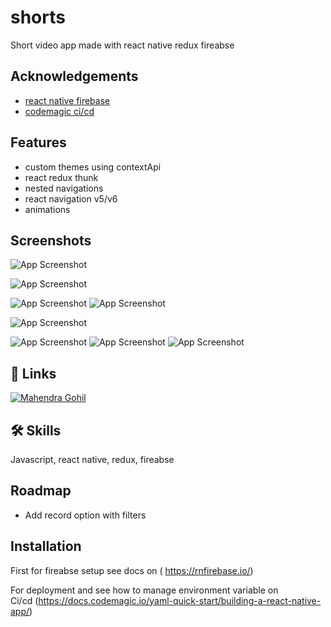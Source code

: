 
# shorts

Short video app made with react native redux fireabse


## Acknowledgements

 - [react native firebase](https://rnfirebase.io/)
 - [codemagic ci/cd](https://codemagic.io)
 
## Features

- custom themes using contextApi
- react redux thunk
- nested navigations
- react navigation v5/v6
- animations


## Screenshots


![App Screenshot](https://i.ibb.co/xLGGVtQ/Screenshot-20220121-150058-com-shorts.jpg)

![App Screenshot](https://i.ibb.co/bHx6JNR/Screenshot-20220121-150302-com-shorts.jpg)


![App Screenshot](https://i.ibb.co/KV73cMC/Screenshot-20220121-150223-com-shorts.jpg)
![App Screenshot](https://i.ibb.co/ts30GVR/Screenshot-20220121-150249-com-shorts.jpg)


![App Screenshot](https://i.ibb.co/3MNG5dr/Screenshot-20220121-150709-com-shorts.jpg)

![App Screenshot](https://i.ibb.co/DfyCj38/Screenshot-20220121-150821-com-shorts.jpg)
![App Screenshot](https://i.ibb.co/CBn8h33/Screenshot-20220121-150836-com-shorts.jpg)
![App Screenshot](https://i.ibb.co/dJgrfvw/Screenshot-20220121-150844-com-shorts.jpg)






## 🔗 Links

[![Mahendra Gohil](https://www.linkedin.com/in/mahendra-gohil-175678183)](https://www.linkedin.com/)


## 🛠 Skills
Javascript, react native, redux, fireabse


## Roadmap

- Add record option with filters



## Installation

First for fireabse setup see docs on
( https://rnfirebase.io/) 

For deployment and see how to manage environment variable on  
Ci/cd 
(https://docs.codemagic.io/yaml-quick-start/building-a-react-native-app/) 
    